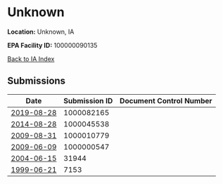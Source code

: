 # Unknown

**Location:** Unknown, IA

**EPA Facility ID:** 100000090135

[Back to IA Index](../../index.md)

## Submissions

| Date | Submission ID | Document Control Number |
|------|--------------|-------------------------|
| [2019-08-28](submissions/1000082165.md) | 1000082165 |  |
| [2014-08-28](submissions/1000045538.md) | 1000045538 |  |
| [2009-08-31](submissions/1000010779.md) | 1000010779 |  |
| [2009-06-09](submissions/1000000547.md) | 1000000547 |  |
| [2004-06-15](submissions/31944.md) | 31944 |  |
| [1999-06-21](submissions/7153.md) | 7153 |  |
